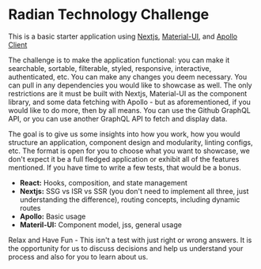 # Radian Technology Challenge



This is a basic starter application using [Nextjs](https://nextjs.org), [Material-UI](http://www.material-ui.com|Material-UI), and [Apollo Client](https://www.apollographql.com/docs/react/)

The challenge is to make the application functional: you can make it searchable, sortable, filterable, styled, responsive, interactive, authenticated, etc. 
You can make any changes you deem necessary. You can pull in any dependencies you would like to showcase as well. The only restrictions are it must be built with Nextjs, Material-UI as the component library, and some data fetching with Apollo - but as aforementioned, if you would like to do more, then by all means. You can use the Github GraphQL API, or you can use another GraphQL API to fetch and display data.  

The goal is to give us some insights into how you work, how you would structure an application, component design and modularity, linting configs, etc. The format is open for you to choose what you want to showcase, we don't expect it be a full fledged application or exhibit all of the features mentioned. If you have time to write a few tests, that would be a bonus. 


  * __React:__ Hooks, composition, and state management 
  * __Nextjs:__ SSG vs ISR vs SSR (you don't need to implement all three, just understanding the difference), routing concepts, including dynamic routes 
  * __Apollo:__ Basic usage 
  * __Materil-UI:__ Component model, jss, general usage 


Relax and Have Fun - This isn't a test with just right or wrong answers. It is the opportunity for us to discuss decisions and help us understand your process and also for you to learn about us.

